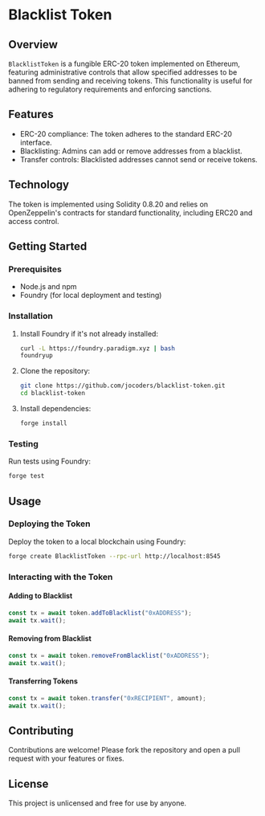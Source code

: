 # Blacklist Token

## Overview

`BlacklistToken` is a fungible ERC-20 token implemented on Ethereum, featuring administrative controls that allow specified addresses to be banned from sending and receiving tokens. This functionality is useful for adhering to regulatory requirements and enforcing sanctions.

## Features

- ERC-20 compliance: The token adheres to the standard ERC-20 interface.
- Blacklisting: Admins can add or remove addresses from a blacklist.
- Transfer controls: Blacklisted addresses cannot send or receive tokens.

## Technology

The token is implemented using Solidity 0.8.20 and relies on OpenZeppelin's contracts for standard functionality, including ERC20 and access control.

## Getting Started

### Prerequisites

- Node.js and npm
- Foundry (for local deployment and testing)

### Installation

1. Install Foundry if it's not already installed:
   ```bash
   curl -L https://foundry.paradigm.xyz | bash
   foundryup
   ```

2. Clone the repository:
   ```bash
   git clone https://github.com/jocoders/blacklist-token.git
   cd blacklist-token
   ```

3. Install dependencies:
   ```bash
   forge install
   ```

### Testing

Run tests using Foundry:
```bash
forge test
```

## Usage

### Deploying the Token

Deploy the token to a local blockchain using Foundry:
```bash
forge create BlacklistToken --rpc-url http://localhost:8545
```

### Interacting with the Token

#### Adding to Blacklist

```javascript
const tx = await token.addToBlacklist("0xADDRESS");
await tx.wait();
```

#### Removing from Blacklist

```javascript
const tx = await token.removeFromBlacklist("0xADDRESS");
await tx.wait();
```

#### Transferring Tokens

```javascript
const tx = await token.transfer("0xRECIPIENT", amount);
await tx.wait();
```

## Contributing

Contributions are welcome! Please fork the repository and open a pull request with your features or fixes.

## License

This project is unlicensed and free for use by anyone.